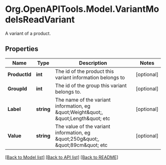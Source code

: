 # Org.OpenAPITools.Model.VariantModelsReadVariant
A variant of a product.

## Properties

Name | Type | Description | Notes
------------ | ------------- | ------------- | -------------
**ProductId** | **int** | The id of the product this variant information belongs to | [optional] 
**GroupId** | **int** | The id of the group this variant belongs to. | [optional] 
**Label** | **string** | The name of the variant information, eg \&quot;Weight\&quot;, \&quot;Length\&quot; etc | [optional] 
**Value** | **string** | The value of the variant information, eg \&quot;250g\&quot;, \&quot;89cm\&quot; etc | [optional] 

[[Back to Model list]](../README.md#documentation-for-models) [[Back to API list]](../README.md#documentation-for-api-endpoints) [[Back to README]](../README.md)

